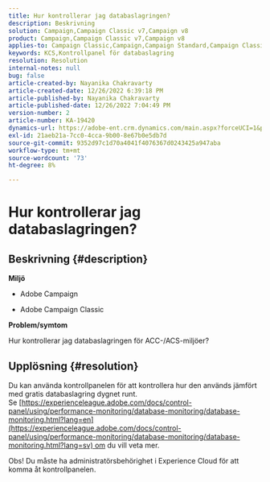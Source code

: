 ```yaml
---
title: Hur kontrollerar jag databaslagringen?
description: Beskrivning
solution: Campaign,Campaign Classic v7,Campaign v8
product: Campaign,Campaign Classic v7,Campaign v8
applies-to: Campaign Classic,Campaign,Campaign Standard,Campaign Classic v7,Campaign v8
keywords: KCS,Kontrollpanel för databaslagring
resolution: Resolution
internal-notes: null
bug: false
article-created-by: Nayanika Chakravarty
article-created-date: 12/26/2022 6:39:18 PM
article-published-by: Nayanika Chakravarty
article-published-date: 12/26/2022 7:04:49 PM
version-number: 2
article-number: KA-19420
dynamics-url: https://adobe-ent.crm.dynamics.com/main.aspx?forceUCI=1&pagetype=entityrecord&etn=knowledgearticle&id=8081a299-4c85-ed11-81ac-6045bd006b4b
exl-id: 21aeb21a-7cc0-4cca-9b00-8e67b0e5db7d
source-git-commit: 9352d97c1d70a4041f4076367d0243425a947aba
workflow-type: tm+mt
source-wordcount: '73'
ht-degree: 8%

---
```


# Hur kontrollerar jag databaslagringen?

## Beskrivning {#description}


<b>Miljö</b>

- Adobe Campaign

- Adobe Campaign Classic

<b>Problem/symtom</b>

Hur kontrollerar jag databaslagringen för ACC-/ACS-miljöer?


## Upplösning {#resolution}


Du kan använda kontrollpanelen för att kontrollera hur den används jämfört med gratis databaslagring dygnet runt. Se [https://experienceleague.adobe.com/docs/control-panel/using/performance-monitoring/database-monitoring/database-monitoring.html?lang=en](https://experienceleague.adobe.com/docs/control-panel/using/performance-monitoring/database-monitoring/database-monitoring.html?lang=sv) om du vill veta mer.

Obs! Du måste ha administratörsbehörighet i Experience Cloud för att komma åt kontrollpanelen.
